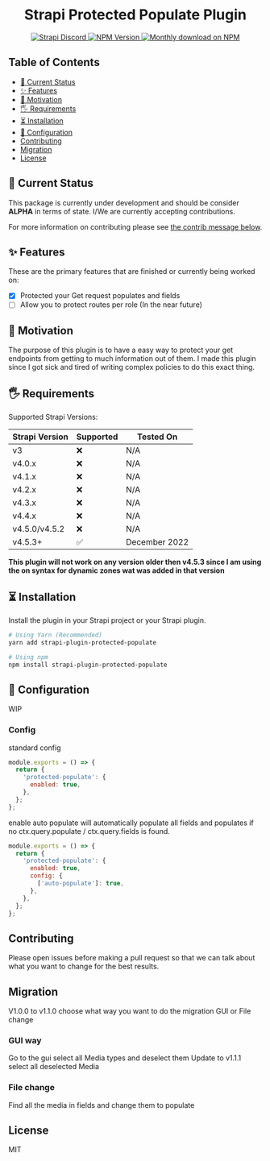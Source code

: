 <div align="center">
<h1>Strapi Protected Populate Plugin</h1>
	
<p>
  <a href="https://discord.strapi.io">
    <img src="https://img.shields.io/discord/811989166782021633?color=blue&label=strapi-discord" alt="Strapi Discord">
  </a>
  <a href="https://www.npmjs.org/package/strapi-plugin-protected-populate">
    <img src="https://img.shields.io/npm/v/strapi-plugin-protected-populate/latest.svg" alt="NPM Version" />
  </a>
  <a href="https://www.npmjs.org/package/strapi-plugin-protected-populate">
    <img src="https://img.shields.io/npm/dm/strapi-plugin-protected-populate" alt="Monthly download on NPM" />
  </a>
</p>
</div>

## Table of Contents <!-- omit in toc -->

- [🚦 Current Status](#-current-status)
- [✨ Features](#-features)
- [🤔 Motivation](#-motivation)
- [🖐 Requirements](#-requirements)
- [⏳ Installation](#-installation)
- [🔧 Configuration](#-configuration)
- [Contributing](#contributing)
- [Migration](#migration)
- [License](#license)

## 🚦 Current Status

This package is currently under development and should be consider **ALPHA** in terms of state. I/We are currently accepting contributions.

For more information on contributing please see [the contrib message below](#contributing).

## ✨ Features

These are the primary features that are finished or currently being worked on:

- [x] Protected your Get request populates and fields
- [ ] Allow you to protect routes per role (In the near future)

## 🤔 Motivation

The purpose of this plugin is to have a easy way to protect your get endpoints from getting to much information out of them.
I made this plugin since I got sick and tired of writing complex policies to do this exact thing.

## 🖐 Requirements

Supported Strapi Versions:

| Strapi Version | Supported | Tested On     |
| -------------- | --------- | ------------- |
| v3             | ❌        | N/A           |
| v4.0.x         | ❌        | N/A           |
| v4.1.x         | ❌        | N/A           |
| v4.2.x         | ❌        | N/A           |
| v4.3.x         | ❌        | N/A           |
| v4.4.x         | ❌        | N/A           |
| v4.5.0/v4.5.2  | ❌        | N/A           |
| v4.5.3+        | ✅        | December 2022 |

**This plugin will not work on any version older then v4.5.3 since I am using the on syntax for dynamic zones wat was added in that version**

## ⏳ Installation

Install the plugin in your Strapi project or your Strapi plugin.

```bash
# Using Yarn (Recommended)
yarn add strapi-plugin-protected-populate

# Using npm
npm install strapi-plugin-protected-populate
```

## 🔧 Configuration

WIP

### Config

standard config

```js
module.exports = () => {
  return {
    'protected-populate': {
      enabled: true,
    },
  };
};
```

enable auto populate will automatically populate all fields and populates if no ctx.query.populate / ctx.query.fields is found.

```js
module.exports = () => {
  return {
    'protected-populate': {
      enabled: true,
      config: {
        ['auto-populate']: true,
      },
    },
  };
};
```

## Contributing

Please open issues before making a pull request so that we can talk about what you want to change for the best results.

## Migration
V1.0.0 to v1.1.0
choose what way you want to do the migration GUI or File change
### GUI way
Go to the gui select all Media types and deselect them
Update to v1.1.1 select all deselected Media

### File change
Find all the media in fields and change them to populate
## License

MIT

